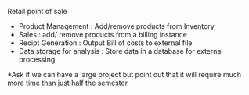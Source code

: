 Retail point of sale

-  Product Management : Add/remove products from Inventory
- Sales : add/ remove products from a billing instance
- Recipt Generation : Output Bill of costs to external file
- Data storage for analysis : Store data in a database for external  processing

*Ask if we can have a large project but point out that it will require much more time than just half the semester
